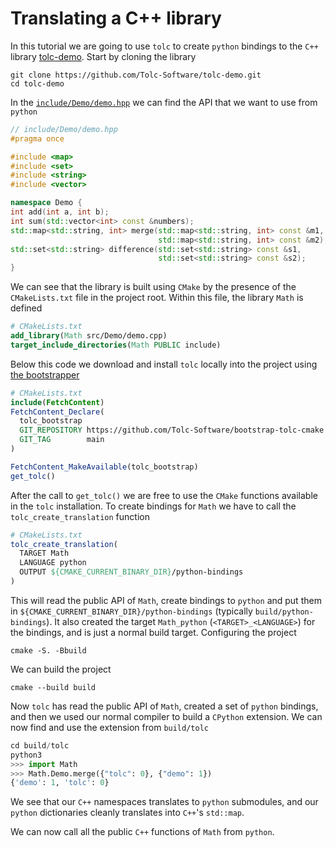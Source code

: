 # Translating a C++ library #

In this tutorial we are going to use `tolc` to create `python` bindings to the `C++` library [tolc-demo](https://github.com/Tolc-Software/tolc-demo). Start by cloning the library

```shell
git clone https://github.com/Tolc-Software/tolc-demo.git
cd tolc-demo
```

In the [`include/Demo/demo.hpp`](https://github.com/Tolc-Software/tolc-demo/blob/main/include/Demo/demo.hpp) we can find the API that we want to use from `python`

```cpp
// include/Demo/demo.hpp
#pragma once

#include <map>
#include <set>
#include <string>
#include <vector>

namespace Demo {
int add(int a, int b);
int sum(std::vector<int> const &numbers);
std::map<std::string, int> merge(std::map<std::string, int> const &m1,
                                 std::map<std::string, int> const &m2);
std::set<std::string> difference(std::set<std::string> const &s1,
                                 std::set<std::string> const &s2);
}
```

We can see that the library is built using `CMake` by the presence of the `CMakeLists.txt` file in the project root. Within this file, the library `Math` is defined

```cmake
# CMakeLists.txt
add_library(Math src/Demo/demo.cpp)
target_include_directories(Math PUBLIC include)
```

Below this code we download and install `tolc` locally into the project using [the bootstrapper](https://github.com/Tolc-Software/bootstrap-tolc-cmake)

```cmake
# CMakeLists.txt
include(FetchContent)
FetchContent_Declare(
  tolc_bootstrap
  GIT_REPOSITORY https://github.com/Tolc-Software/bootstrap-tolc-cmake
  GIT_TAG        main
)

FetchContent_MakeAvailable(tolc_bootstrap)
get_tolc()
```

After the call to `get_tolc()` we are free to use the `CMake` functions available in the `tolc` installation. To create bindings for `Math` we have to call the `tolc_create_translation` function

```cmake
# CMakeLists.txt
tolc_create_translation(
  TARGET Math
  LANGUAGE python
  OUTPUT ${CMAKE_CURRENT_BINARY_DIR}/python-bindings
)
```

This will read the public API of `Math`, create bindings to `python` and put them in `${CMAKE_CURRENT_BINARY_DIR}/python-bindings` (typically `build/python-bindings`). It also created the target `Math_python` (`<TARGET>_<LANGUAGE>`) for the bindings, and is just a normal build target. Configuring the project

```shell
cmake -S. -Bbuild
```

We can build the project

```shell
cmake --build build
```

Now `tolc` has read the public API of `Math`, created a set of `python` bindings, and then we used our normal compiler to build a `CPython` extension. We can now find and use the extension from `build/tolc`

```python
cd build/tolc
python3
>>> import Math
>>> Math.Demo.merge({"tolc": 0}, {"demo": 1})
{'demo': 1, 'tolc': 0}
```

We see that our `C++` namespaces translates to `python` submodules, and our `python` dictionaries  cleanly translates into `C++`'s `std::map`.

We can now call all the public `C++` functions of `Math` from `python`.
